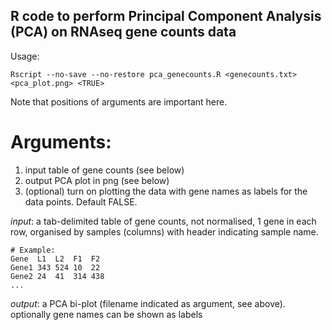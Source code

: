 ## R code to perform Principal Component Analysis (PCA) on RNAseq gene counts data

Usage: 
```
Rscript --no-save --no-restore pca_genecounts.R <genecounts.txt> <pca_plot.png> <TRUE>
```
Note that positions of arguments are important here.
# Arguments:
1. input table of gene counts (see below)
2. output PCA plot in png (see below)
3. (optional) turn on plotting the data with gene names as labels for the data points. Default FALSE.

*input*: a tab-delimited table of gene counts, not normalised, 1 gene in each row, organised by samples (columns)
with header indicating sample name.
```
# Example:
Gene  L1  L2  F1  F2
Gene1 343 524 10  22
Gene2 24  41  314 438
...
```

*output*: a PCA bi-plot (filename indicated as argument, see above). optionally gene names can be shown as labels
